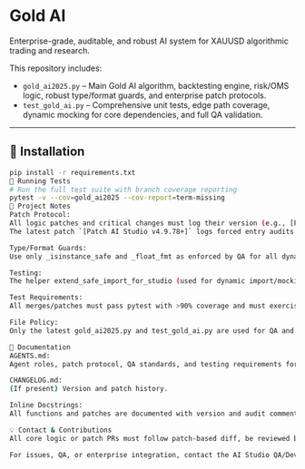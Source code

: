 # Gold AI

Enterprise-grade, auditable, and robust AI system for XAUUSD algorithmic trading and research.

This repository includes:
- `gold_ai2025.py` – Main Gold AI algorithm, backtesting engine, risk/OMS logic, robust type/format guards, and enterprise patch protocols.
- `test_gold_ai.py` – Comprehensive unit tests, edge path coverage, dynamic mocking for core dependencies, and full QA validation.

---

## 🚀 Installation

```bash
pip install -r requirements.txt
🧪 Running Tests
# Run the full test suite with branch coverage reporting
pytest -v --cov=gold_ai2025 --cov-report=term-missing
📝 Project Notes
Patch Protocol:
All logic patches and critical changes must log their version (e.g., [Patch AI Studio v4.9.42+]) in code and test logs per AGENTS.md.
The latest patch `[Patch AI Studio v4.9.78+]` logs forced entry audits across all trade_log entries and updates version references.

Type/Format Guards:
Use only _isinstance_safe and _float_fmt as enforced by QA for all dynamic type or format operations.

Testing:
The helper extend_safe_import_for_studio (used for dynamic import/mocking during tests) is now defined directly in test_gold_ai.py for full auditability and is no longer imported from a separate module.

Test Requirements:
All merges/patches must pass pytest with >90% coverage and must exercise all edge, fail, and error paths (see AGENTS.md).

File Policy:
Only the latest gold_ai2025.py and test_gold_ai.py are used for QA and patching. No legacy/test artifacts are referenced.

📄 Documentation
AGENTS.md:
Agent roles, patch protocol, QA standards, and testing requirements for enterprise CI/CD.

CHANGELOG.md:
(If present) Version and patch history.

Inline Docstrings:
All functions and patches are documented with version and audit comments as required.

💡 Contact & Contributions
All core logic or patch PRs must follow patch-based diff, be reviewed by QA, and update AGENTS.md if agent/process logic changes.

For issues, QA, or enterprise integration, contact the AI Studio QA/Dev Team.


